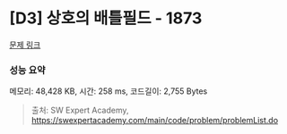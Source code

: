 # [D3] 상호의 배틀필드 - 1873 

[문제 링크](https://swexpertacademy.com/main/code/problem/problemDetail.do?contestProbId=AV5LyE7KD2ADFAXc) 

### 성능 요약

메모리: 48,428 KB, 시간: 258 ms, 코드길이: 2,755 Bytes



> 출처: SW Expert Academy, https://swexpertacademy.com/main/code/problem/problemList.do